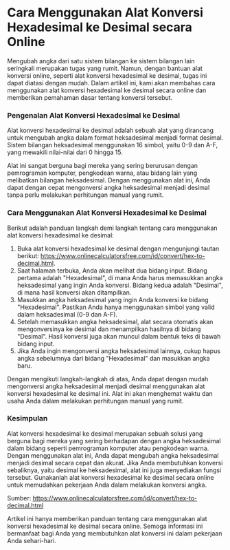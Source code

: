 Cara Menggunakan Alat Konversi Hexadesimal ke Desimal secara Online
===================================================================

Mengubah angka dari satu sistem bilangan ke sistem bilangan lain seringkali merupakan tugas yang rumit. Namun, dengan bantuan alat konversi online, seperti alat konversi hexadesimal ke desimal, tugas ini dapat diatasi dengan mudah. Dalam artikel ini, kami akan membahas cara menggunakan alat konversi hexadesimal ke desimal secara online dan memberikan pemahaman dasar tentang konversi tersebut.

### Pengenalan Alat Konversi Hexadesimal ke Desimal

Alat konversi hexadesimal ke desimal adalah sebuah alat yang dirancang untuk mengubah angka dalam format heksadesimal menjadi format desimal. Sistem bilangan heksadesimal menggunakan 16 simbol, yaitu 0-9 dan A-F, yang mewakili nilai-nilai dari 0 hingga 15.

Alat ini sangat berguna bagi mereka yang sering berurusan dengan pemrograman komputer, pengkodean warna, atau bidang lain yang melibatkan bilangan heksadesimal. Dengan menggunakan alat ini, Anda dapat dengan cepat mengonversi angka heksadesimal menjadi desimal tanpa perlu melakukan perhitungan manual yang rumit.

### Cara Menggunakan Alat Konversi Hexadesimal ke Desimal

Berikut adalah panduan langkah demi langkah tentang cara menggunakan alat konversi hexadesimal ke desimal:

1. Buka alat konversi hexadesimal ke desimal dengan mengunjungi tautan berikut: <https://www.onlinecalculatorsfree.com/id/convert/hex-to-decimal.html>.
2. Saat halaman terbuka, Anda akan melihat dua bidang input. Bidang pertama adalah "Hexadesimal", di mana Anda harus memasukkan angka heksadesimal yang ingin Anda konversi. Bidang kedua adalah "Desimal", di mana hasil konversi akan ditampilkan.
3. Masukkan angka heksadesimal yang ingin Anda konversi ke bidang "Hexadesimal". Pastikan Anda hanya menggunakan simbol yang valid dalam heksadesimal (0-9 dan A-F).
4. Setelah memasukkan angka heksadesimal, alat secara otomatis akan mengonversinya ke desimal dan menampilkan hasilnya di bidang "Desimal". Hasil konversi juga akan muncul dalam bentuk teks di bawah bidang input.
5. Jika Anda ingin mengonversi angka heksadesimal lainnya, cukup hapus angka sebelumnya dari bidang "Hexadesimal" dan masukkan angka baru.

Dengan mengikuti langkah-langkah di atas, Anda dapat dengan mudah mengonversi angka heksadesimal menjadi desimal menggunakan alat konversi hexadesimal ke desimal ini. Alat ini akan menghemat waktu dan usaha Anda dalam melakukan perhitungan manual yang rumit.

### Kesimpulan

Alat konversi hexadesimal ke desimal merupakan sebuah solusi yang berguna bagi mereka yang sering berhadapan dengan angka heksadesimal dalam bidang seperti pemrograman komputer atau pengkodean warna. Dengan menggunakan alat ini, Anda dapat mengubah angka heksadesimal menjadi desimal secara cepat dan akurat. Jika Anda membutuhkan konversi sebaliknya, yaitu desimal ke heksadesimal, alat ini juga menyediakan fungsi tersebut. Gunakanlah alat konversi hexadesimal ke desimal secara online untuk memudahkan pekerjaan Anda dalam melakukan konversi angka.

Sumber: <https://www.onlinecalculatorsfree.com/id/convert/hex-to-decimal.html>

Artikel ini hanya memberikan panduan tentang cara menggunakan alat konversi hexadesimal ke desimal secara online. Semoga informasi ini bermanfaat bagi Anda yang membutuhkan alat konversi ini dalam pekerjaan Anda sehari-hari.